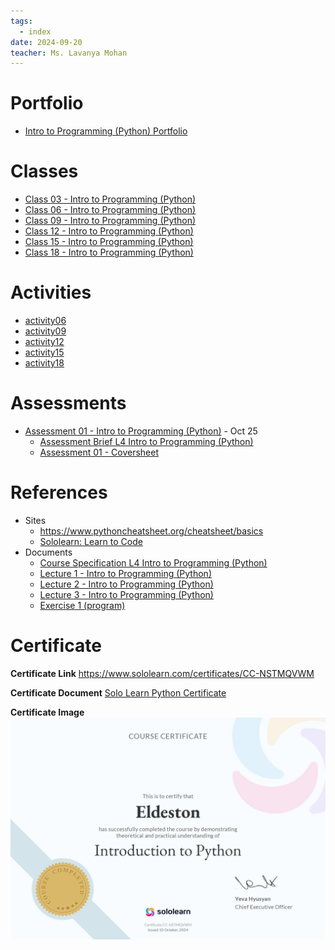 ```yaml
---
tags:
  - index
date: 2024-09-20
teacher: Ms. Lavanya Mohan
---
```

# Portfolio
- [Intro to Programming (Python) Portfolio](Intro%20to%20Programming%20(Python)%20Portfolio.md)
# Classes
- [Class 03 - Intro to Programming (Python)](Class%2003%20-%20Intro%20to%20Programming%20(Python).md)
- [Class 06 - Intro to Programming (Python)](Class%2006%20-%20Intro%20to%20Programming%20(Python).md)
- [Class 09 - Intro to Programming (Python)](Class%2009%20-%20Intro%20to%20Programming%20(Python).md)
- [Class 12 - Intro to Programming (Python)](Class%2012%20-%20Intro%20to%20Programming%20(Python).md)
- [Class 15 - Intro to Programming (Python)](Class%2015%20-%20Intro%20to%20Programming%20(Python).md)
- [Class 18 - Intro to Programming (Python)](Class%2018%20-%20Intro%20to%20Programming%20(Python).md)
# Activities
- [activity06](Activities/activity06.py)
- [activity09](Activities/activity09.py)
- [activity12](Activities/activity12.py)
- [activity15](Activities/activity15.py)
- [activity18](Activities/activity18.py)
# Assessments
- [Assessment 01 - Intro to Programming (Python)](Assessments/Assessment%2001%20-%20Intro%20to%20Programming%20(Python)/Assessment%2001%20-%20Intro%20to%20Programming%20(Python).md) - Oct 25
	- [Assessment Brief L4 Intro to Programming (Python)](Assessments/Assessment%2001%20-%20Intro%20to%20Programming%20(Python)/Assessment%20Brief%20L4%20Intro%20to%20Programming%20(Python).docx)
	- [Assessment 01 - Coversheet](Assessments/Assessment%2001%20-%20Intro%20to%20Programming%20(Python)/Assessment%2001%20-%20Coversheet.docx)
# References
- Sites
	- https://www.pythoncheatsheet.org/cheatsheet/basics
	- [Sololearn: Learn to Code](https://www.sololearn.com/en/learn/courses/python-introduction)
- Documents
	- [Course Specification L4 Intro to Programming (Python)](Documents/Course%20Specification%20L4%20Intro%20to%20Programming%20(Python).pdf)
	- [Lecture 1 - Intro to Programming (Python)](Documents/Lecture%201%20-%20Intro%20to%20Programming%20(Python).pptx)
	- [Lecture 2 - Intro to Programming (Python)](Documents/Lecture%202%20-%20Intro%20to%20Programming%20(Python).pptx)
	- [Lecture 3 - Intro to Programming (Python)](Documents/Lecture%203%20-%20Intro%20to%20Programming%20(Python).pptx)
	- [Exercise 1 (program)](Activities/Exercise%201%20(program).docx)
# Certificate
**Certificate Link**
https://www.sololearn.com/certificates/CC-NSTMQVWM

**Certificate Document**
[Solo Learn Python Certificate](Documents/Solo%20Learn%20Python%20Certificate.pdf)

**Certificate Image**
![Solo Learn Python Certificate](Documents/Solo%20Learn%20Python%20Certificate.jpg)